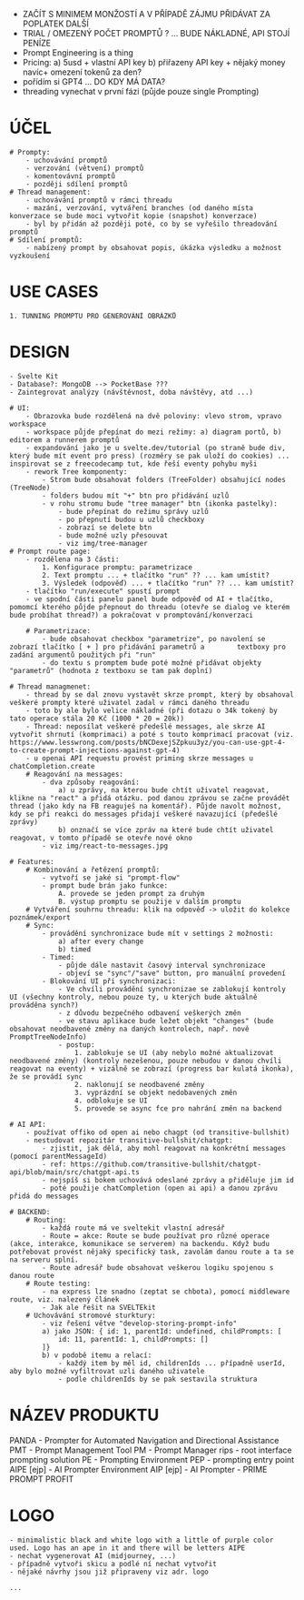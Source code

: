 - ZAČÍT S MINIMEM MONŽOSTÍ A V PŘÍPADĚ ZÁJMU PŘIDÁVAT ZA POPLATEK DALŠÍ
- TRIAL / OMEZENÝ POČET PROMPTŮ ? ... BUDE NÁKLADNÉ, API STOJÍ PENÍZE
- Prompt Engineering is a thing
- Pricing:
  a) 5usd + vlastní API key
  b) přiřazeny API key + nějaký money navíc+ omezení tokenů za den?
- pořídím si GPT4 ... DO KDY MÁ DATA?
- threading vynechat v první fázi (půjde pouze single Prompting)

# ÚČEL

    # Prompty:
        - uchovávání promptů
        - verzování (větvení) promptů
        - komentovávní promptů
        - později sdílení promptů
    # Thread management:
        - uchovávání promptů v rámci threadu
        - mazání, verzování, vytváření branches (od daného místa konverzace se bude moci vytvořit kopie (snapshot) konverzace)
        - byl by přidán až později poté, co by se vyřešilo threadování promptů
    # Sdílení promptů:
        - nabízený prompt by obsahovat popis, úkázka výsledku a možnost vyzkoušení

# USE CASES

    1. TUNNING PROMPTU PRO GENEROVÁNÍ OBRÁZKŮ

# DESIGN

    - Svelte Kit
    - Database?: MongoDB --> PocketBase ???
    - Zaintegrovat analýzy (návštěvnost, doba návštěvy, atd ...)

    # UI:
        - Obrazovka bude rozdělená na dvě poloviny: vlevo strom, vpravo workspace
        - workspace půjde přepínat do mezi režimy: a) diagram portů, b) editorem a runnerem promptů
        - expandování jako je u svelte.dev/tutorial (po straně bude div, který bude mít event pro press) (rozměry se pak uloží do cookies) ... inspirovat se z freecodecamp tut, kde řeší eventy pohybu myši
        - rework Tree komponenty:
            - Strom bude obsahovat folders (TreeFolder) obsahující nodes (TreeNode)
            - folders budou mít "+" btn pro přidávání uzlů
            - v rohu stromu bude "tree manager" btn (ikonka pastelky):
                - bude přepínat do režimu správy uzlů
                - po přepnutí budou u uzlů checkboxy
                - zobrazí se delete btn
                - bude možné uzly přesouvat
                - viz img/tree-manager
    # Prompt route page:
        - rozdělena na 3 části:
            1. Konfigurace promptu: parametrizace
            2. Text promptu ... + tlačítko "run" ?? ... kam umístit?
            3. Výsledek (odpověď) ... + tlačítko "run" ?? ... kam umístit?
        - tlačítko "run/execute" spustí prompt
        - ve spodní části panelu panel bude odpověď od AI + tlačítko, pomomcí kterého půjde přepnout do threadu (otevře se dialog ve kterém bude probíhat thread?) a pokračovat v promptování/konverzaci

        # Parametrizace:
            - bude obsahovat checkbox "parametrize", po navolení se zobrazí tlačítko [ + ] pro přidávání parametrů a        textboxy pro zadání argumentů použitých při "run"
            - do textu s promptem bude poté možné přidávat objekty "parametrů" (hodnota z textboxu se tam pak doplní)

    # Thread managmenet:
        - thread by se dal znovu vystavět skrze prompt, který by obsahoval veškeré prompty které uživatel zadal v rámci daného threadu
        - toto by ale bylo velice nákladné (při dotazu o 34k tokený by tato operace stála 20 Kč (1000 * 20 = 20k))
        - Thread: neposílat veškeré předešlé messages, ale skrze AI vytvořit shrnutí (komprimaci) a poté s touto komprimací pracovat (viz. https://www.lesswrong.com/posts/bNCDexejSZpkuu3yz/you-can-use-gpt-4-to-create-prompt-injections-against-gpt-4)
        - u openai API requestu provést priming skrze messages u chatCompletion.create
        # Reagování na messages:
            - dva způsoby reagování:
                a) u zprávy, na kterou bude chtít uživatel reagovat, klikne na "react" a přidá otázku. pod danou zprávou se začne provádět thread (jako kdy na FB reaguješ na komentář). Půjde navolt možnost, kdy se při reakci do messages přidají veškeré navazující (předešlé zprávy)
                b) onznačí se více zpráv na které bude chtít uživatel reagovat, v tomto případě se otevře nové okno
            - viz img/react-to-messages.jpg

    # Features:
        # Kombinování a řetězení promptů:
            - vytvoří se jaké si "prompt-flow"
            - prompt bude brán jako funkce:
                A. provede se jeden prompt za druhým
                B. výstup promptu se použije v dalším promptu
        # Vytváření souhrnu threadu: klik na odpověď -> uložit do kolekce poznámek/export
        # Sync:
            - provádění synchronizace bude mít v settings 2 možnosti:
                a) after every change
                b) timed
            - Timed:
                - půjde dále nastavit časový interval synchronizace
                - objeví se "sync"/"save" button, pro manuální provedení
            - Blokování UI při synchronizaci:
                - Ve chvíli provádění synchronizae se zablokují kontroly UI (všechny kontroly, nebou pouze ty, u kterých bude aktuálně prováděna synch?)
                - z důvodu bezpečného odbavení veškerých změn
                - ve stavu aplikace bude ležet objekt "changes" (bude obsahovat neodbavené změny na daných kontrolech, např. nově PromptTreeNodeInfo)
                - postup:
                    1. zablokuje se UI (aby nebylo možné aktualizovat neodbavené změny) (kontroly nezešenou, pouze nebudou v danou chvíli reagovat na eventy) + vizálně se zobrazí (progress bar kulatá ikonka), že se provádí sync
                    2. naklonují se neodbavené změny
                    3. vyprázdní se objekt nedobavených změn
                    4. odblokuje se UI
                    5. provede se async fce pro nahrání změn na backend

    # AI API:
        - používat offiko od open ai nebo chagpt (od transitive-bullshit)
        - nestudovat repozitár transitive-bullshit/chatgpt:
            - zjistit, jak dělá, aby mohl reagovat na konkrétní messages (pomocí parentMessageId)
            - ref: https://github.com/transitive-bullshit/chatgpt-api/blob/main/src/chatgpt-api.ts
            - nejspíš si bokem uchovává odeslané zprávy a přiděluje jim id
            - poté použije chatCompletion (open ai api) a danou zprávu přidá do messages

    # BACKEND:
        # Routing:
            - každá route má ve sveltekit vlastní adresář
            - Route = akce: Route se bude používat pro různé operace (akce, interakce, komunikace se serverem) na backendu. Když budu potřebovat provést nějaký specifický task, zavolám danou route a ta se na serveru splní.
            - Route adresář bude obsahovat veškerou logiku spojenou s danou route
        # Route testing:
            - na express lze snadno (zeptat se chbota), pomocí middleware route, viz. nalezený článek
            - Jak ale řešit na SVELTEkit
        # Uchovávání stromové sturktury:
            - viz řešení větve "develop-storing-prompt-info"
            a) jako JSON: { id: 1, parentId: undefined, childPrompts: [
                id: 11, parentId: 1, childPrompts: []
            ]}
            b) v podobě itemu a relací:
                - každý item by měl id, childrenIds ... případně userId, aby bylo možné vyfiltrovat uzli daného uživatele
                - podle childrenIds by se pak sestavila struktura

# NÁZEV PRODUKTU

PANDA - Prompter for Automated Navigation and Directional Assistance
PMT - Prompt Management Tool
PM - Prompt Manager
rips - root interface prompting solution
PE - Prompting Environment
PEP - prompting entry point
AIPE [ejp] - AI Prompter Environment
AIP [ejp] - AI Prompter - PRIME PROMPT PROFIT

# LOGO

    - minimalistic black and white logo with a little of purple color used. Logo has an ape in it and there will be letters AIPE
    - nechat vygenerovat AI (midjourney, ...)
    - případně vytvoři skicu a podlé ní nechat vytvořit
    - nějaké návrhy jsou již připraveny viz adr. logo

    ...
